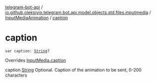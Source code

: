 [telegram-bot-api](../../index.md) / [io.github.oleksivio.telegram.bot.api.model.objects.std.files.inputmedia](../index.md) / [InputMediaAnimation](index.md) / [caption](./caption.md)

# caption

`var caption: `[`String`](https://kotlinlang.org/api/latest/jvm/stdlib/kotlin/-string/index.html)`?`

Overrides [InputMedia.caption](../-input-media/caption.md)

caption [String](https://kotlinlang.org/api/latest/jvm/stdlib/kotlin/-string/index.html) Optional. Caption of the animation to be sent, 0-200 characters

